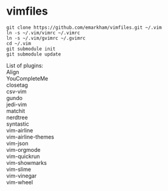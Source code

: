 # vimfiles


    git clone https://github.com/emarkham/vimfiles.git ~/.vim  
    ln -s ~/.vim/vimrc ~/.vimrc  
    ln -s ~/.vim/gvimrc ~/.gvimrc  
    cd ~/.vim  
    git submodule init  
    git submodule update  

List of plugins:   
  Align  
  YouCompleteMe  
  closetag  
  csv-vim  
  gundo  
  jedi-vim  
  matchit  
  nerdtree  
  syntastic  
  vim-airline  
  vim-airline-themes  
  vim-json  
  vim-orgmode  
  vim-quickrun  
  vim-showmarks  
  vim-slime  
  vim-vinegar  
  vim-wheel  
